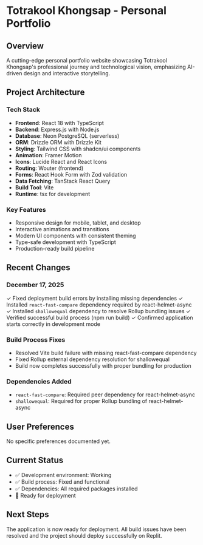 # Totrakool Khongsap - Personal Portfolio

## Overview
A cutting-edge personal portfolio website showcasing Totrakool Khongsap's professional journey and technological vision, emphasizing AI-driven design and interactive storytelling.

## Project Architecture

### Tech Stack
- **Frontend**: React 18 with TypeScript
- **Backend**: Express.js with Node.js
- **Database**: Neon PostgreSQL (serverless)
- **ORM**: Drizzle ORM with Drizzle Kit
- **Styling**: Tailwind CSS with shadcn/ui components
- **Animation**: Framer Motion
- **Icons**: Lucide React and React Icons
- **Routing**: Wouter (frontend)
- **Forms**: React Hook Form with Zod validation
- **Data Fetching**: TanStack React Query
- **Build Tool**: Vite
- **Runtime**: tsx for development

### Key Features
- Responsive design for mobile, tablet, and desktop
- Interactive animations and transitions
- Modern UI components with consistent theming
- Type-safe development with TypeScript
- Production-ready build pipeline

## Recent Changes

### December 17, 2025
✓ Fixed deployment build errors by installing missing dependencies
✓ Installed `react-fast-compare` dependency required by react-helmet-async
✓ Installed `shallowequal` dependency to resolve Rollup bundling issues
✓ Verified successful build process (npm run build)
✓ Confirmed application starts correctly in development mode

### Build Process Fixes
- Resolved Vite build failure with missing react-fast-compare dependency
- Fixed Rollup external dependency resolution for shallowequal
- Build now completes successfully with proper bundling for production

### Dependencies Added
- `react-fast-compare`: Required peer dependency for react-helmet-async
- `shallowequal`: Required for proper Rollup bundling of react-helmet-async

## User Preferences
No specific preferences documented yet.

## Current Status
- ✅ Development environment: Working
- ✅ Build process: Fixed and functional  
- ✅ Dependencies: All required packages installed
- 🚀 Ready for deployment

## Next Steps
The application is now ready for deployment. All build issues have been resolved and the project should deploy successfully on Replit.